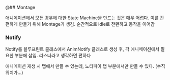@## Montage

  애니메이션에서 모든 경우에 대한 State Machine을 만드는 것은 매우 어렵다.
  이를 간편하게 만들기 위해 Montage가 생김. 순간적으로 idle로 전환하고 동작을 이어감

### Notify

  Notify를 블루프린트 클래스에서 AnimNotify 클래스로 생성 후, 각 애니메이션에서 필요한 부분에 삽입.
  리스너라고 생각하면 편하다

  애니메이션 재생 시 탭에서 만들 수 있는데, 노티파이 탭 부분에서만 만들 수 있다. (수직 위치가...)
